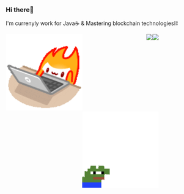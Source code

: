 ### Hi there👋  
I'm currenyly work for Java☕ & Mastering blockchain technologies⛓
<div r style="display: inline-block; justify-content: space-evenly;">
<img align="right" src="https://github-readme-stats.vercel.app/api/top-langs/?username=l-aleksashka-l&langs_count=6&hide=javascript,css&theme=dark">
<img style="float: right;" src="https://github-readme-stats.vercel.app/api?username=l-aleksashka-l&count_private=true&show_icons=true&theme=dark&hide_title=true">
<div style="justify-content: space-evenly;">
  <img src="https://github.com/kremenevskiy/kremenevskiy/blob/master/Flame.gif?raw=true" width="200"">
  <img src="https://github.com/kremenevskiy/kremenevskiy/blob/master/chill.gif?raw=true" align="right" width="200"">
</div>
</div>
<br />
